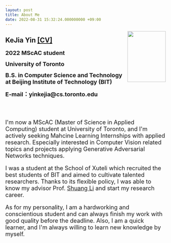 ```yaml
---
layout: post
title: About Me
date: 2022-08-31 15:32:24.000000000 +09:00
---
```

<img style="float:right" src="/assets/images/DSC07174.jpg" width="120" height="160">
<h2>KeJia Yin <a href="/assets/documents/CV_Kejia_Yin.pdf" target="_blank">[CV]</a></h2>
<p><font size="4"><strong>2022 MScAC student</strong></font></p>    
<p><font size="4"><strong>University of Toronto</strong></font></p>
<p><font size="4"><strong>B.S. in Computer Science and Technology at Beijing Institute of Technology (BIT)</strong></font></p>
<p><font size="4"><strong>E-mail：yinkejia@cs.toronto.edu</strong></font></p>

<br><br>
<font size="4">
<p>I'm now a MScAC (Master of Science in Applied Computing) student at University of Toronto, and I'm actively seeking Mahcine Learning Internships with applied research. Especially interested in Computer Vision related topics and projects applying Generative Adversarial Networks techniques. </p>
<p>I was a student at the School of Xuteli which recruited the best students of BIT and aimed to cultivate talented researchers. Thanks to its flexible policy, I was able to know my advisor Prof. <a href="http://shuangli.xyz/" target="_blank">Shuang Li</a> and start my research career.</p>
<p>As for my personality, I am a hardworking and conscientious student and can always finish my work with good quality before the deadline. Also, I  am a quick learner, and I'm always willing to learn new knowledge by myself.</p>
</font>

